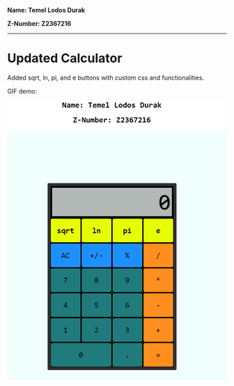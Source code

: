 **Name: Temel Lodos Durak**

**Z-Number: Z2367216**

---
# Updated Calculator

Added sqrt, ln, pi, and e buttons with custom css and functionalities.

GIF demo:

![](https://github.com/cop4808-spring-2023-fullstack-web/cop4808-git-and-github-fundamentals-TemelLodosDurak/blob/main/calculator.gif)
